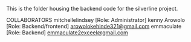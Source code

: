 This is the folder housing the backend code for the silverline project.

COLLABORATORS
mitchellelindsey [Role: Administrator] <email>
kenny Arowolo [Role: Backend/frontend] <arowolokehinde321@gmail.com>
emmaculate [Role: Backend] <emmaculate2exceel@gmail.com>
